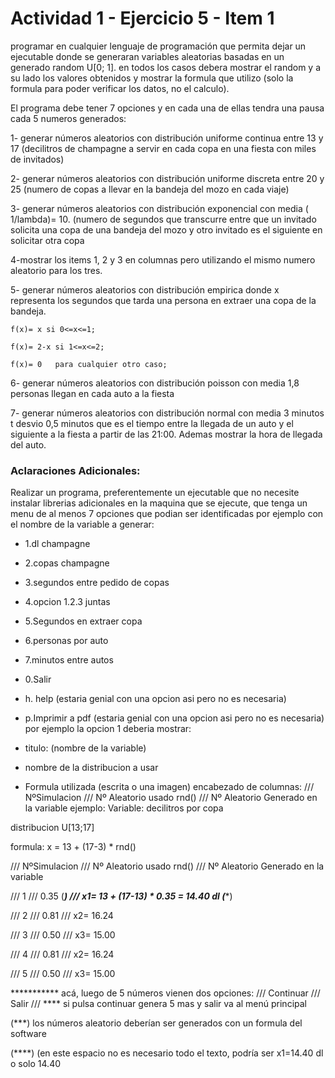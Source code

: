 # Actividad 1 - Ejercicio 5 - Item 1

programar en cualquier lenguaje de programación que permita dejar un ejecutable donde se generaran variables aleatorias basadas en un generado random U[0; 1]. en todos los casos debera mostrar el random y a su lado los valores obtenidos y mostrar la formula que utilizo (solo la formula para poder verificar los datos, no el calculo).

El programa debe tener 7 opciones y en cada una de ellas tendra una pausa cada 5 numeros generados:

1- generar números aleatorios con distribución uniforme continua entre 13 y 17 (decilitros de champagne a servir en cada copa en una fiesta con miles de invitados)

2- generar números aleatorios con distribución uniforme discreta entre 20 y 25 (numero de copas a llevar en la bandeja del mozo en cada viaje)

3- generar números aleatorios con distribución exponencial con media ( 1/lambda)= 10. (numero de segundos que transcurre entre que un invitado solicita una copa de una bandeja del mozo y otro invitado es el siguiente en solicitar otra copa

4-mostrar los items 1, 2 y 3 en columnas pero utilizando el mismo numero aleatorio para los tres.  

5- generar números aleatorios con distribución empirica donde x representa los segundos que tarda una persona en extraer una copa de la bandeja.

    f(x)= x si 0<=x<=1;   

    f(x)= 2-x si 1<=x<=2;   

    f(x)= 0   para cualquier otro caso;   

6- generar números aleatorios con distribución poisson con media 1,8 personas llegan en cada auto a la fiesta

7- generar números aleatorios con distribución normal con media 3 minutos t desvio 0,5 minutos que es el tiempo entre la llegada de un auto y el siguiente a la fiesta a partir de las 21:00. Ademas mostrar la hora de llegada del auto.



### Aclaraciones Adicionales:

Realizar un programa, preferentemente un ejecutable que no necesite instalar librerias adicionales en la maquina que se ejecute, que tenga un menu de al menos 7 opciones que podian ser identificadas por ejemplo con el nombre de la variable a generar:

- 1.dl champagne
- 2.copas champagne
- 3.segundos entre pedido de copas
- 4.opcion 1.2.3 juntas
- 5.Segundos en extraer copa
- 6.personas por auto
- 7.minutos entre autos
- 0.Salir
- h. help (estaria genial con una opcion asi pero no es necesaria)
- p.Imprimir a pdf (estaria genial con una opcion asi pero no es necesaria)
por ejemplo la opcion 1 deberia mostrar:

- titulo: (nombre de la variable)
- nombre de la distribucion a usar
- Formula utilizada (escrita o una imagen)
encabezado de columnas:  /// NºSimulacion /// Nº Aleatorio usado rnd() /// Nº Aleatorio Generado en la variable
ejemplo:
Variable: decilitros por copa

distribucion U[13;17]

formula: x = 13 + (17-3) * rnd()

/// NºSimulacion /// Nº Aleatorio usado rnd() /// Nº Aleatorio Generado en la variable

/// 1                      ///   0.35       (***)                  ///   x1= 13 + (17-13) * 0.35 = 14.40 dl  (****)

/// 2                     ///    0.81                                ///    x2= 16.24

/// 3                     ///    0.50                                ///    x3= 15.00    

/// 4                     ///    0.81                                ///    x2= 16.24

/// 5                     ///    0.50                                ///    x3= 15.00    

*********** acá, luego de 5 números vienen dos opciones:  /// Continuar  /// Salir  /// ****  si pulsa continuar genera 5 mas y salir va al menú principal

(***) los números aleatorio deberían ser generados con un formula del software

(****) (en este espacio no es necesario todo el texto, podría ser x1=14.40 dl  o solo 14.40
